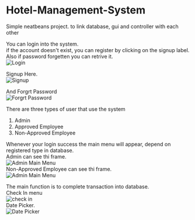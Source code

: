 # Hotel-Management-System
Simple neatbeans project. to link database, gui and controller with each other

<p>
<div>You can login into the system.</div>
<div>if the account doesn't exist, you can register by clicking on the signup label.</div>
<div>Also if password forgetten you can retrive it.<div>
<img src="https://github.com/MOo207shisso23/Simple-Hotel-Management-System/blob/master/Screenshots/1-Login.png" alt="Login" style="max-width:100%;">
</p>
<div></div>
<p>
<div>Signup Here.</div>
<img src="https://github.com/MOo207/Simple-Hotel-Management-System/blob/master/Screenshots/2-Signup.png" alt="Signup" style="max-width:100%;">
</p>

<div></div>
<p>
<div>And Forgrt Password</div>
<img src="https://github.com/MOo207/Simple-Hotel-Management-System/blob/master/Screenshots/3-Forget%20password.png" alt="Forgrt Password" style="max-width:100%;">
</p>

<div></div>
<p>
<div>There are three types of user that use the system</div>
<ol>
<li>Admin</li>
<li>Approved Employee</li>
<li>Non-Approved Employee</li>
</ol>
<div>Whenever your login success the main menu will appear, depend on registered type in database.</div>
<div>Admin can see thi frame.</div>
<img src="https://github.com/MOo207/Simple-Hotel-Management-System/blob/master/Screenshots/4-Approved%20Agent%20Menu.png" alt="Admin Main Menu" style="max-width:100%;">
<div>Non-Approved Employee can see thi frame.</div>
<img src="https://github.com/MOo207/Simple-Hotel-Management-System/blob/master/Screenshots/4-Non-Approved%20Agent%20Menu.png" alt="Admin Main Menu" style="max-width:100%;">
</p>

<div></div>

<p>
<div>The main function is to complete transaction into database.</div>
<div>Check In menu</div>
<img src="https://github.com/MOo207/Simple-Hotel-Management-System/blob/master/Screenshots/7-Check%20in.png" alt="check in" style="max-width:100%;">
<div>Date Picker.</div>
<img src="https://github.com/MOo207/Simple-Hotel-Management-System/blob/master/Screenshots/7-External%20DatePicker.png" alt="Date Picker" style="max-width:100%;">
</p>

